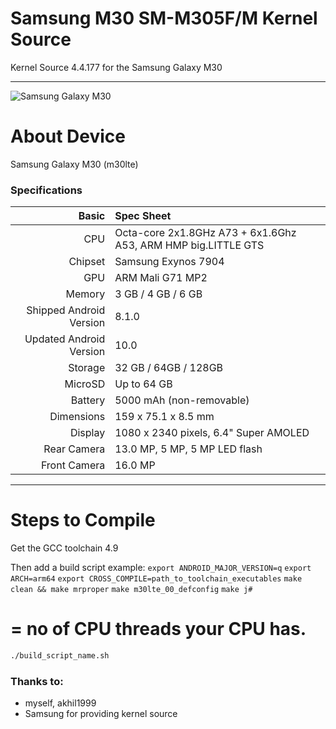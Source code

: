 # Samsung M30 SM-M305F/M Kernel Source

Kernel Source 4.4.177 for the Samsung Galaxy M30

---
![Samsung Galaxy M30](https://fdn2.gsmarena.com/vv/pics/samsung/samsung-galaxy-m30-sm-m305f-1.jpg)


# About Device

Samsung Galaxy M30 (m30lte)

### Specifications

Basic   | Spec Sheet
-------:|:-------------------------
CPU     | Octa-core 2x1.8GHz A73 + 6x1.6Ghz A53, ARM HMP big.LITTLE GTS
Chipset | Samsung Exynos 7904
GPU     | ARM Mali G71 MP2
Memory  | 3 GB / 4 GB / 6 GB
Shipped Android Version | 8.1.0
Updated Android Version | 10.0
Storage | 32 GB / 64GB / 128GB
MicroSD | Up to 64 GB
Battery | 5000 mAh (non-removable)
Dimensions | 159 x 75.1 x 8.5 mm
Display | 1080 x 2340 pixels, 6.4" Super AMOLED
Rear Camera  | 13.0 MP, 5 MP, 5 MP LED flash
Front Camera | 16.0 MP

---

#  Steps to Compile

Get the GCC toolchain 4.9

Then add a build script
example:
`export ANDROID_MAJOR_VERSION=q`
`export ARCH=arm64`
`export CROSS_COMPILE=path_to_toolchain_executables`
`make clean && make mrproper`
`make m30lte_00_defconfig`
`make j#`
# = no of CPU threads your CPU has.
```sh
./build_script_name.sh
```
### Thanks to:
 * myself, akhil1999
 * Samsung for providing kernel source
